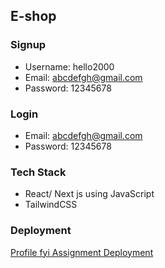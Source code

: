 ## E-shop

### Signup

- Username: hello2000
- Email: abcdefgh@gmail.com
- Password: 12345678

### Login

- Email: abcdefgh@gmail.com
- Password: 12345678

### Tech Stack 

- React/ Next js using JavaScript
- TailwindCSS

### Deployment

[Profile fyi Assignment Deployment](https://e-shopcart.vercel.app/)
